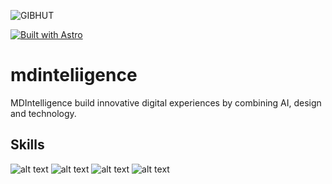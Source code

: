 
![GIBHUT](https://github.com/LewisFNoguera/mdinteliigence/assets/5133563/e00a5795-5a45-4293-9604-bac8dcb558b1)

[![Built with Astro](https://astro.badg.es/v2/built-with-astro/tiny.svg)](https://astro.build)

# mdinteliigence
MDIntelligence build innovative digital experiences by combining AI, design and technology.

## Skills 

![alt text](https://img.shields.io/badge/JavaScript-F7DF1E?style=for-the-badge&logo=javascript&logoColor=black)
![alt text](https://img.shields.io/badge/Tailwind_CSS-38B2AC?style=for-the-badge&logo=tailwind-css&logoColor=white)
![alt text](https://img.shields.io/badge/HTML5-E34F26?style=for-the-badge&logo=html5&logoColor=white)
![alt text](https://img.shields.io/badge/CSS3-1572B6?style=for-the-badge&logo=css3&logoColor=white)
